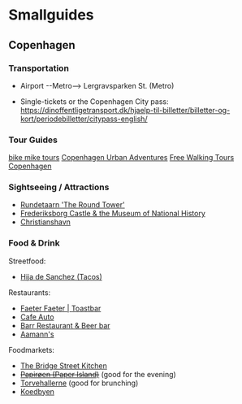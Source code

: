 

# Smallguides

## Copenhagen

### Transportation

- Airport --Metro--> Lergravsparken St. (Metro)

- Single-tickets or the Copenhagen City pass: https://dinoffentligetransport.dk/hjaelp-til-billetter/billetter-og-kort/periodebilletter/citypass-english/

### Tour Guides

[bike mike tours](http://bikecopenhagenwithmike.dk/)
[Copenhagen Urban Adventures](https://www.copenhagenurbanadventures.com/)
[Free Walking Tours Copenhagen](http://www.copenhagenfreewalkingtours.dk/)

### Sightseeing / Attractions

- [Rundetaarn 'The Round Tower' ](https://www.visitcopenhagen.com/copenhagen/round-tower-gdk410741)
- [Frederiksborg Castle & the Museum of National History](http://www.dnm.dk/dk/index.htm)
- [Christianshavn](https://en.wikipedia.org/wiki/Christianshavn)

### Food & Drink

Streetfood:
- [Hija de Sanchez (Tacos)](http://www.hijadesanchez.dk/)

Restaurants:
- [Faeter Faeter | Toastbar](http://faetter-faetter.dk/)
- [Cafe Auto](https://www.visitcopenhagen.com/copenhagen/cafe-auto-gdk1080543)
- [Barr Restaurant & Beer bar](https://restaurantbarr.com/en/beer-bar/)
- [Aamann's](https://aamanns.dk/aamanns-1921/?lang=en)

Foodmarkets:
- [The Bridge Street Kitchen](https://thebridgestreetkitchen.com/about/)
- [~~Papirøen (Paper Island)~~](https://handluggageonly.co.uk/2016/04/30/why-you-need-to-enjoy-copenhagens-delicious-food-market-on-paper-island/) (good for the evening)
- [Torvehallerne](https://handluggageonly.co.uk/2016/05/15/a-locals-guide-on-what-to-see-and-eat-at-torvehallerne-market-copenhagen/) (good for brunching)
- [Koedbyen](https://handluggageonly.co.uk/2016/05/19/a-locals-guide-to-eating-at-koedbyen-meat-packing-district-copenhagen/)

